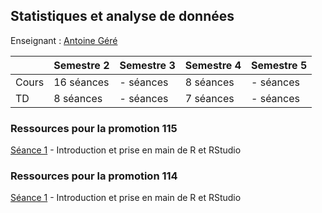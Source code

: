 ## Statistiques et analyse de données 

Enseignant : [Antoine Géré](mailto:a.gere@istom.fr)

|       | Semestre 2 | Semestre 3 | Semestre 4 | Semestre 5 |
|:------|:-----------|:-----------|:-----------|:-----------|
| Cours | 16 séances | - séances  | 8 séances  | - séances  |
| TD    | 8 séances  | - séances  | 7 séances  | - séances  |

### Ressources pour la promotion 115

[Séance 1](./sTa7/intro_R.md) - Introduction et prise en main de R et RStudio

### Ressources pour la promotion 114

[Séance 1](./sTa7/intro_R.md) - Introduction et prise en main de R et RStudio



